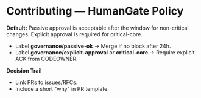 <!-- status: stub; target: 150+ words -->
<!-- status: stub; target: 150+ words -->
# Contributing — HumanGate Policy
**Default:** Passive approval is acceptable after the window for non-critical changes. Explicit approval is required for critical-core.

- Label **governance/passive-ok** → Merge if no block after 24h.
- Label **governance/explicit-approval** or **critical-core** → Require explicit ACK from CODEOWNER.

**Decision Trail**
- Link PRs to issues/RFCs.
- Include a short "why" in PR template.


